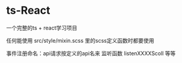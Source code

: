 # ts-React
一个完整的ts + react学习项目

任何能使用 src/style/mixin.scss 里的scss定义函数时都要使用

事件注册命名：api请求按定义的api名来 
            监听函数 listenXXXXScoll 等等
